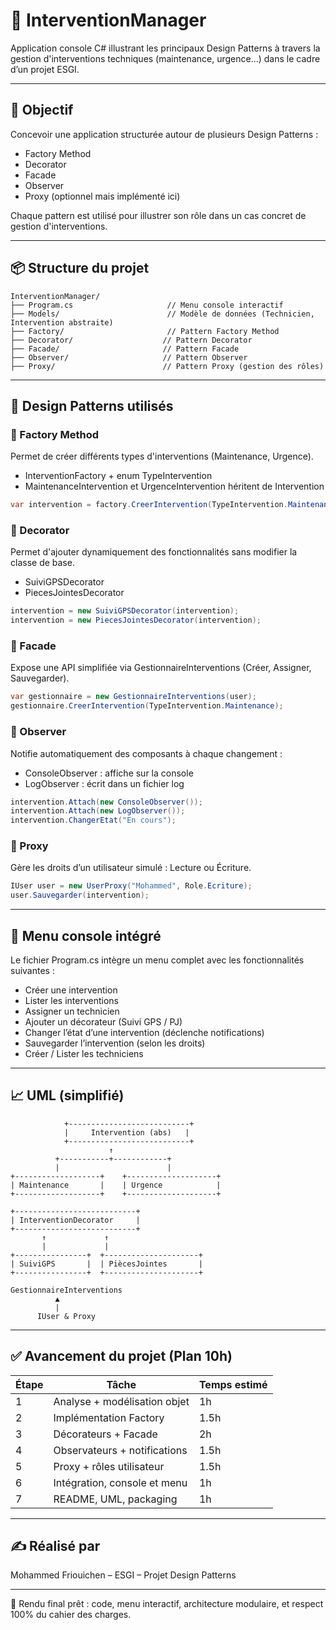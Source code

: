 # 📘 InterventionManager

Application console C# illustrant les principaux Design Patterns à travers la gestion d'interventions techniques (maintenance, urgence...) dans le cadre d’un projet ESGI.

---

## 🎯 Objectif
Concevoir une application structurée autour de plusieurs Design Patterns :

- Factory Method
- Decorator
- Facade
- Observer
- Proxy (optionnel mais implémenté ici)

Chaque pattern est utilisé pour illustrer son rôle dans un cas concret de gestion d'interventions.

---

## 📦 Structure du projet

```text
InterventionManager/
├── Program.cs                     // Menu console interactif
├── Models/                        // Modèle de données (Technicien, Intervention abstraite)
├── Factory/                       // Pattern Factory Method
├── Decorator/                    // Pattern Decorator
├── Facade/                       // Pattern Facade
├── Observer/                     // Pattern Observer
├── Proxy/                        // Pattern Proxy (gestion des rôles)
```

---

## 🧩 Design Patterns utilisés

### 🔨 Factory Method
Permet de créer différents types d'interventions (Maintenance, Urgence).

- InterventionFactory + enum TypeIntervention
- MaintenanceIntervention et UrgenceIntervention héritent de Intervention

```csharp
var intervention = factory.CreerIntervention(TypeIntervention.Maintenance);
```

### 🎁 Decorator
Permet d'ajouter dynamiquement des fonctionnalités sans modifier la classe de base.

- SuiviGPSDecorator
- PiecesJointesDecorator

```csharp
intervention = new SuiviGPSDecorator(intervention);
intervention = new PiecesJointesDecorator(intervention);
```

### 🧰 Facade
Expose une API simplifiée via GestionnaireInterventions (Créer, Assigner, Sauvegarder).

```csharp
var gestionnaire = new GestionnaireInterventions(user);
gestionnaire.CreerIntervention(TypeIntervention.Maintenance);
```

### 📣 Observer
Notifie automatiquement des composants à chaque changement :

- ConsoleObserver : affiche sur la console
- LogObserver : écrit dans un fichier log

```csharp
intervention.Attach(new ConsoleObserver());
intervention.Attach(new LogObserver());
intervention.ChangerEtat("En cours");
```

### 🔐 Proxy
Gère les droits d’un utilisateur simulé : Lecture ou Écriture.

```csharp
IUser user = new UserProxy("Mohammed", Role.Ecriture);
user.Sauvegarder(intervention);
```

---

## 🧪 Menu console intégré

Le fichier Program.cs intègre un menu complet avec les fonctionnalités suivantes :

- Créer une intervention
- Lister les interventions
- Assigner un technicien
- Ajouter un décorateur (Suivi GPS / PJ)
- Changer l’état d’une intervention (déclenche notifications)
- Sauvegarder l’intervention (selon les droits)
- Créer / Lister les techniciens

---

## 📈 UML (simplifié)

```
            +---------------------------+
            |     Intervention (abs)   |
            +---------------------------+
                      ↑
          +-----------+------------+
          |                        |
+-------------------+    +--------------------+
| Maintenance       |    | Urgence            |
+-------------------+    +--------------------+

+---------------------------+
| InterventionDecorator     |
+---------------------------+
       ↑             ↑
       |             |
+----------------+  +---------------------+
| SuiviGPS       |  | PiècesJointes       |
+----------------+  +---------------------+

GestionnaireInterventions
          ▲
          |
      IUser & Proxy
```

---

## ✅ Avancement du projet (Plan 10h)

| Étape | Tâche                                               | Temps estimé |
|-------|------------------------------------------------------|--------------|
|   1   | Analyse + modélisation objet                         | 1h           |
|   2   | Implémentation Factory                               | 1.5h         |
|   3   | Décorateurs + Facade                                 | 2h           |
|   4   | Observateurs + notifications                         | 1.5h         |
|   5   | Proxy + rôles utilisateur                            | 1.5h         |
|   6   | Intégration, console et menu                         | 1h           |
|   7   | README, UML, packaging                               | 1h           |

---

## ✍️ Réalisé par
Mohammed Friouichen – ESGI – Projet Design Patterns

---

📎 Rendu final prêt : code, menu interactif, architecture modulaire, et respect 100% du cahier des charges.